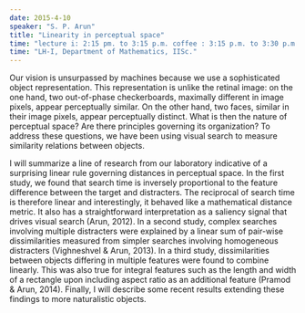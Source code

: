 ```yaml
---
date: 2015-4-10
speaker: "S. P. Arun"
title: "Linearity in perceptual space"
time: "lecture i: 2:15 pm. to 3:15 p.m. coffee : 3:15 p.m. to 3:30 p.m. lecture ii: 3:30 p.m. to 4: 30 p.m. high tea: 4:30 p.m." 
time: "LH-I, Department of Mathematics, IISc."
---
```

Our vision is unsurpassed by machines because we use a sophisticated
object representation. This representation is unlike the retinal
image: on the one hand, two out-of-phase checkerboards, maximally
different in image pixels, appear perceptually similar. On the other
hand, two faces, similar in their image pixels, appear perceptually
distinct. What is then the nature of perceptual space? Are there
principles governing its organization? To address these questions, we
have been using visual search to measure similarity relations between
objects.

   I will summarize a line of research from our laboratory indicative of
a surprising linear rule governing distances in perceptual space. In
the first study, we found that search time is inversely proportional
to the feature difference between the target and distracters. The
reciprocal of search time is therefore linear and interestingly, it
behaved like a mathematical distance metric. It also has a
straightforward interpretation as a saliency signal that drives visual
search (Arun, 2012). In a second study, complex searches involving
multiple distracters were explained by a linear sum of pair-wise
dissimilarities measured from simpler searches involving homogeneous
distracters (Vighneshvel & Arun, 2013). In a third study,
dissimilarities between objects differing in multiple features were
found to combine linearly. This was also true for integral features
such as the length and width of a rectangle upon including aspect
ratio as an additional feature (Pramod & Arun, 2014). Finally, I will
describe some recent results extending these findings to more
naturalistic objects.
